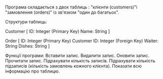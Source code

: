 Програма складається з двох таблиць : "клієнти (customers)"і "замовлення (orders)" із зв'язком "один до багатьох".

Структури таблиць:

Customer
[
     ID: Integer (Primary Key)
     Name: String
]

Order
[
     ID: Integer (Primary Key)
     Customer ID: Integer (Foreign Key)
     Waiter: String
     Dishes: String
]

Функції програми:
Вставити запис.
Видалити запис.
Оновити запис.
Прочитати запис.
Підрахувати кількість записів.
Підрахувати кількість підзаписів (кількість замовлень кожного клієнта).
Показати всю інформацію про таблицю.
